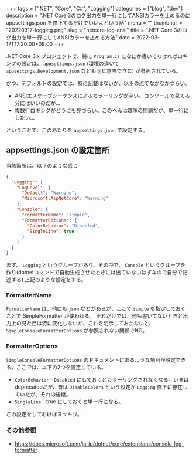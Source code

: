 +++
tags = [".NET", "Core", "C#", "Logging"]
categories = ["blog", "dev"]
description = ".NET Core 3のログ出力を単一行にしてANSIカラーを止めるのに appsettings.json を修正するだけでいいよという話"
menu = ""
thumbnail = "20220317-logging.png"
slug = "netcore-log-ansi"
title = ".NET Core 3のログ出力を単一行にしてANSIカラーを止める方法"
date = 2022-03-17T17:20:00+09:00
+++

.NET Core 3.x プロジェクトで、特に `Program.cs` になにか書いてなければロギングの設定は、 `appsettings.json` (環境の違いで `appsettings.Development.json` なども同じ意味で含む) が参照されている。

かつ、デフォルトの設定では、特に記載はないが、以下の点でなかなかつらい。

+ ANSIエスケープシーケンスによるカラーリングが辛い。コンソールで見てる分にはいいのだが…
+ 複数行ロギングがどうにも見づらい。このへんは趣味の問題だが、単一行にしたい…

ということで、このあたりを `appsettings.json` で設定する。

## appsettings.json の設定箇所
当該箇所は、以下のような感じ

```json
{
  "Logging": {
    "LogLevel": {
      "Default": "Warning",
      "Microsoft.AspNetCore": "Warning"
    },
    "Console": {
      "FormatterName": "simple",
      "FormatterOptions": {
        "ColorBehavior": "Disabled",
        "SingleLine": true
      }
    }
  }
}
```

まず、 `Logging` というグループがあり、その中で、 `Console` というグループを作り(dotnetコマンドで自動生成させたときには出ていないはずなので自分で記述する) 上記のような設定をする。

### FormatterName
`FormatterName` は、他にも `json` などがあるが、ここで `simple` を指定しておくことで SimpleFormatter が使われる。
それだけでは、何も書いてないときと出力上の見た目は特に変化しないが、これを明示しておかないと、 `SimpleConsoleFormatterOptions` が参照されない関係でNG。

### FormatterOptions
`SimpleConsoleFormatterOptions` のドキュメントにあるような項目が設定できる。ここでは、以下の2つを設定している。

- `ColorBehavior` - `Disabled` にしておくとカラーリングされなくなる。いまはdeprecatedだが、昔は `DisableColors` という設定が `Logging` 直下に存在していたが、それの後継。
- `SingleLine` - true にしておくと単一行になる。

この設定をしておけばスッキリ。

### その他参照
- https://docs.microsoft.com/ja-jp/dotnet/core/extensions/console-log-formatter

